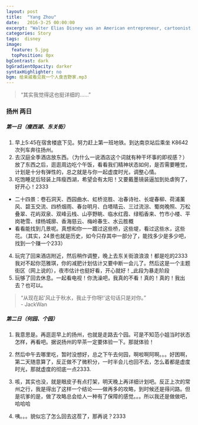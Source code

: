 ```yaml
---
layout: post
title:  "Yang Zhou"
date:   2016-3-25 00:00:00
excerpt: "Walter Elias Disney was an American entrepreneur, cartoonist, animator, voice actor, and film producer. As a prominent..."
categories: Story
tags:  disney
image:
  feature: 5.jpg
  topPosition: 0px
bgContrast: dark
bgGradientOpacity: darker
syntaxHighlighter: no
bgm: 给亲戚看见我一个人食吉野家.mp3
---
```


<blockquote class="u--startsWithDoubleQuote">“其实我觉得这也挺详细的......”</blockquote>

### 扬州 两日

##### 第一日（瘦西湖、东关街）
1. 早上5:45在宿舍楼底下见。努力赶上第一班地铁。到达南京站后乘坐 K8642 次列车奔往扬州。
2. 去汉庭全季酒店放东西。（为什么一说酒店这个词就有种干坏事的即视感？）放了东西之后，逛逛周边吃个午饭，看看我们精神状态如何，是否需要睡觉，计划是十分有弹性的，总之就是与你一起虚度时光，调整心情。
3. 吃饱睡足后轻装上阵瘦西湖，希望会有太阳！又要戴墨镜装逼加到处虐狗了，好开心！2333 

* 二十四景：卷石洞天、西园曲水、虹桥览胜、冶春诗社、长堤春柳、荷浦薰风、碧玉交流、四桥烟雨、春台明月、白塔晴云、三过流淙、蜀岗晚照、万松叠翠、花屿双泉、双峰云栈、山亭野眺、临水红霞、绿稻香来、竹市小楼、平岗艳雪、绿杨城廓、香海慈云、梅岭春生、水云胜概
* 看看能找到几景呢。真想和你一一踱过这些桥，这些堤，看过这些水，这些花。（其实，24景也就是历史，如今只存其中一部分了，能找多少是多少吧，找到一个赚一个233）

4. 玩完了回来酒店附近，然后稍作调整，晚上去东关街浪浪浪！都是吃的2333 我对不起你范雅琪，你的减肥计划估计又要中断一会儿了。然后这是一个主题街区（网上说的），夜市估计也挺好看，开心就好！_此段为暴走阶段
5. 玩够了回去休息。一起看电视！你洗澡吧，我真的不看！真的！真的！我出去？也可以。

<blockquote class="largeQuote"> “从现在起'风止于秋水，我止于你呀!'这句话只是对你。”  <br>- JackWan</blockquote>

##### 第二日（何园、个园）
1. 我意思是。再逛逛早上的扬州，也就是走路去个园。可是不知范小姐当时状态怎样，再看吧。据说扬州的早茶一定要体验一下。那就体验！

2. 然后中午去哪里吃，暂时没想好，总之下午去何园，啊啦啊阿啊。。。好困啊，第二天随意算了，反正做不了微积分，一时半会儿也回不去，怎么着都是虚度时光，那就虚度的彻底一点2333. 

3. 咳，其实也没，就是眼皮子有点打架，明天晚上再详细计划吧。反正上次的常州之行，我是得出了这样一个结论——做再多的攻略，到时候还是得问路。但是坑爹的是，做了攻略总会给人一种有了保障的感觉。。。所以我还是做做吧，哈哈哈
4. 咦。。。貌似忘了怎么回去这茬了，那再说？2333
